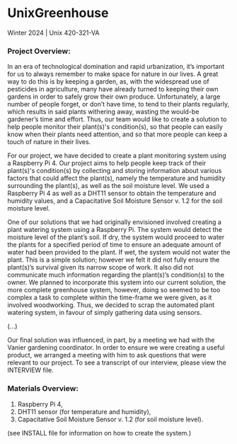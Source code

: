 # UnixGreenhouse

Winter 2024 | Unix 420-321-VA 

### Project Overview:    

In an era of technological domination and rapid urbanization, it’s important for us to always remember to make space for nature in our lives. A great way to do this is by keeping a garden, as, with the widespread use of pesticides in agriculture, many have already turned to keeping their own gardens in order to safely grow their own produce. Unfortunately, a large number of people forget, or don’t have time, to tend to their plants regularly, which results in said plants withering away, wasting the would-be gardener’s time and effort. Thus, our team would like to create a solution to help people monitor their plant(s)'s condition(s), so that people can easily know when their plants need attention, and so that more people can keep a touch of nature in their lives.

For our project, we have decided to create a plant monitoring system using a Raspberry Pi 4. Our project aims to help people keep track of their plant(s)'s condition(s) by collecting and storing information about various factors that could affect the plant(s), namely the temperature and humidity surrounding the plant(s), as well as the soil moisture level. We used a Raspberry Pi 4 as well as a DHT11 sensor to obtain the temperature and humidity values, and a Capacitative Soil Moisture Sensor v. 1.2 for the soil moisture level. 

One of our solutions that we had originally envisioned involved creating a plant watering system using a Raspberry Pi. The system would detect the moisture level of the plant’s soil. If dry, the system would proceed to water the plants for a specified period of time to ensure an adequate amount of water had been provided to the plant. If wet, the system would not water the plant. This is a simple solution; however we felt it did not fully ensure the plant(s)’s survival given its narrow scope of work. It also did not communicate much information regarding the plant(s)’s condition(s) to the owner. We planned to incorporate this system into our current solution, the more complete greenhouse system, however, doing so seemed to be too complex a task to complete within the time-frame we were given, as it involved woodworking. Thus, we decided to scrap the automated plant watering system, in favour of simply gathering data using sensors. 

(...)

Our final solution was influenced, in part, by a meeting we had with the Vanier gardening coordinator. In order to ensure we were creating a useful product, we arranged a meeting with him to ask questions that were relevant to our project. To see a transcript of our interview, please view the INTERVIEW file.

### Materials Overview:
1. Raspberry Pi 4,
2. DHT11 sensor (for temperature and humidity),
3. Capacitative Soil Moisture Sensor v. 1.2 (for soil moisture level).

(see INSTALL file for information on how to create the system.)
